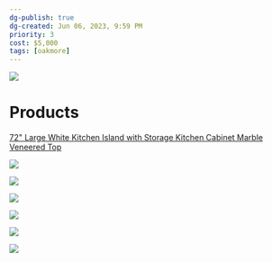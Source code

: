 ```yaml
---
dg-publish: true
dg-created: Jun 06, 2023, 9:59 PM
priority: 3
cost: $5,000
tags: [oakmore]
---
```


![](https://lh3.googleusercontent.com/pw/AJFCJaUE-uHCBw3HChOU4JCbvnHYGIsx7cSwwmckdsoGT6eJQwof5s6uFGsh0ccPt7dXYd6SYOjmjfH0jMEuhdGrTA6fsi_NsISQXhaEcR0OTFjv3hLBiRrh11unFI15-ym91p-kO9DTmCwDnl4v75kLMfMOCA=w1254-h941-s-no?authuser=1)

# Products

[72" Large White Kitchen Island with Storage Kitchen Cabinet Marble Veneered Top](https://www.homary.com/item/72-large-white-kitchen-island-with-storage-kitchen-cabinet-marble-veneered-top-45421.html)

![](https://img5.su-cdn.com/cdn-cgi/image/width=600,height=600,format=webp/mall/file/2023/04/03/9e2fc9b5979a8a98b2342914b4112d10.jpg)

![](https://i.imgur.com/oL137eJ.jpg)

![](https://i.imgur.com/E3Bdm4O.jpg)

![](https://photos.zillowstatic.com/fp/c429f7d145fe4c1fc39a9771d521354f-uncropped_scaled_within_1536_1152.webp)

![](https://photos.zillowstatic.com/fp/62ecb411bd79f15c51cc49b5d5080d3d-uncropped_scaled_within_1536_1152.webp)

![](https://photos.zillowstatic.com/fp/36fb0fd116bc07993eddbdbc47576713-uncropped_scaled_within_1536_1152.webp)

